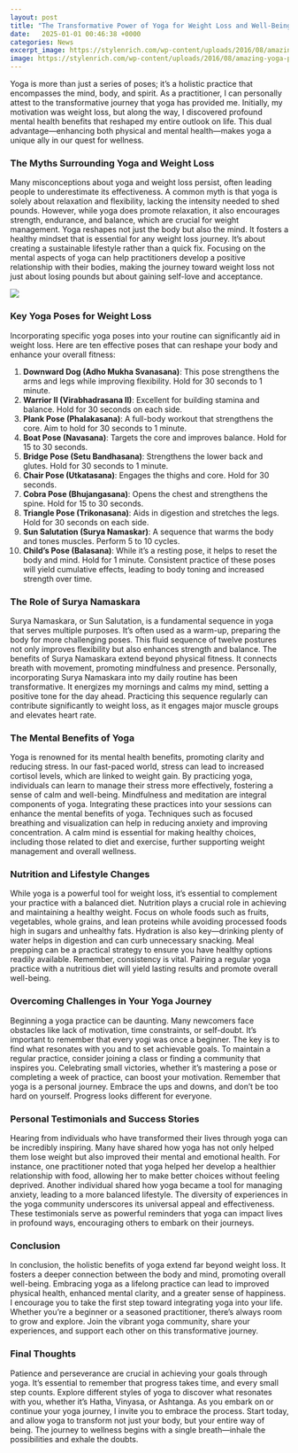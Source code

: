 ```yaml
---
layout: post
title: "The Transformative Power of Yoga for Weight Loss and Well-Being"
date:   2025-01-01 00:46:38 +0000
categories: News
excerpt_image: https://stylenrich.com/wp-content/uploads/2016/08/amazing-yoga-poses-for-weight-loss-stylenrich.jpg
image: https://stylenrich.com/wp-content/uploads/2016/08/amazing-yoga-poses-for-weight-loss-stylenrich.jpg
---
```


Yoga is more than just a series of poses; it’s a holistic practice that encompasses the mind, body, and spirit. As a practitioner, I can personally attest to the transformative journey that yoga has provided me. Initially, my motivation was weight loss, but along the way, I discovered profound mental health benefits that reshaped my entire outlook on life. This dual advantage—enhancing both physical and mental health—makes yoga a unique ally in our quest for wellness.
### The Myths Surrounding Yoga and Weight Loss
Many misconceptions about yoga and weight loss persist, often leading people to underestimate its effectiveness. A common myth is that yoga is solely about relaxation and flexibility, lacking the intensity needed to shed pounds. However, while yoga does promote relaxation, it also encourages strength, endurance, and balance, which are crucial for weight management.
Yoga reshapes not just the body but also the mind. It fosters a healthy mindset that is essential for any weight loss journey. It’s about creating a sustainable lifestyle rather than a quick fix. Focusing on the mental aspects of yoga can help practitioners develop a positive relationship with their bodies, making the journey toward weight loss not just about losing pounds but about gaining self-love and acceptance.

![](https://stylenrich.com/wp-content/uploads/2016/08/amazing-yoga-poses-for-weight-loss-stylenrich.jpg)
### Key Yoga Poses for Weight Loss
Incorporating specific yoga poses into your routine can significantly aid in weight loss. Here are ten effective poses that can reshape your body and enhance your overall fitness:
1. **Downward Dog (Adho Mukha Svanasana)**: This pose strengthens the arms and legs while improving flexibility. Hold for 30 seconds to 1 minute.
2. **Warrior II (Virabhadrasana II)**: Excellent for building stamina and balance. Hold for 30 seconds on each side.
3. **Plank Pose (Phalakasana)**: A full-body workout that strengthens the core. Aim to hold for 30 seconds to 1 minute.
4. **Boat Pose (Navasana)**: Targets the core and improves balance. Hold for 15 to 30 seconds.
5. **Bridge Pose (Setu Bandhasana)**: Strengthens the lower back and glutes. Hold for 30 seconds to 1 minute.
6. **Chair Pose (Utkatasana)**: Engages the thighs and core. Hold for 30 seconds.
7. **Cobra Pose (Bhujangasana)**: Opens the chest and strengthens the spine. Hold for 15 to 30 seconds.
8. **Triangle Pose (Trikonasana)**: Aids in digestion and stretches the legs. Hold for 30 seconds on each side.
9. **Sun Salutation (Surya Namaskar)**: A sequence that warms the body and tones muscles. Perform 5 to 10 cycles.
10. **Child’s Pose (Balasana)**: While it’s a resting pose, it helps to reset the body and mind. Hold for 1 minute.
Consistent practice of these poses will yield cumulative effects, leading to body toning and increased strength over time.
### The Role of Surya Namaskara
Surya Namaskara, or Sun Salutation, is a fundamental sequence in yoga that serves multiple purposes. It’s often used as a warm-up, preparing the body for more challenging poses. This fluid sequence of twelve postures not only improves flexibility but also enhances strength and balance.
The benefits of Surya Namaskara extend beyond physical fitness. It connects breath with movement, promoting mindfulness and presence. Personally, incorporating Surya Namaskara into my daily routine has been transformative. It energizes my mornings and calms my mind, setting a positive tone for the day ahead. Practicing this sequence regularly can contribute significantly to weight loss, as it engages major muscle groups and elevates heart rate.
### The Mental Benefits of Yoga
Yoga is renowned for its mental health benefits, promoting clarity and reducing stress. In our fast-paced world, stress can lead to increased cortisol levels, which are linked to weight gain. By practicing yoga, individuals can learn to manage their stress more effectively, fostering a sense of calm and well-being.
Mindfulness and meditation are integral components of yoga. Integrating these practices into your sessions can enhance the mental benefits of yoga. Techniques such as focused breathing and visualization can help in reducing anxiety and improving concentration. A calm mind is essential for making healthy choices, including those related to diet and exercise, further supporting weight management and overall wellness.
### Nutrition and Lifestyle Changes
While yoga is a powerful tool for weight loss, it’s essential to complement your practice with a balanced diet. Nutrition plays a crucial role in achieving and maintaining a healthy weight. Focus on whole foods such as fruits, vegetables, whole grains, and lean proteins while avoiding processed foods high in sugars and unhealthy fats.
Hydration is also key—drinking plenty of water helps in digestion and can curb unnecessary snacking. Meal prepping can be a practical strategy to ensure you have healthy options readily available. Remember, consistency is vital. Pairing a regular yoga practice with a nutritious diet will yield lasting results and promote overall well-being.
### Overcoming Challenges in Your Yoga Journey
Beginning a yoga practice can be daunting. Many newcomers face obstacles like lack of motivation, time constraints, or self-doubt. It’s important to remember that every yogi was once a beginner. The key is to find what resonates with you and to set achievable goals.
To maintain a regular practice, consider joining a class or finding a community that inspires you. Celebrating small victories, whether it’s mastering a pose or completing a week of practice, can boost your motivation. Remember that yoga is a personal journey. Embrace the ups and downs, and don’t be too hard on yourself. Progress looks different for everyone.
### Personal Testimonials and Success Stories
Hearing from individuals who have transformed their lives through yoga can be incredibly inspiring. Many have shared how yoga has not only helped them lose weight but also improved their mental and emotional health. For instance, one practitioner noted that yoga helped her develop a healthier relationship with food, allowing her to make better choices without feeling deprived.
Another individual shared how yoga became a tool for managing anxiety, leading to a more balanced lifestyle. The diversity of experiences in the yoga community underscores its universal appeal and effectiveness. These testimonials serve as powerful reminders that yoga can impact lives in profound ways, encouraging others to embark on their journeys.
### Conclusion
In conclusion, the holistic benefits of yoga extend far beyond weight loss. It fosters a deeper connection between the body and mind, promoting overall well-being. Embracing yoga as a lifelong practice can lead to improved physical health, enhanced mental clarity, and a greater sense of happiness.
I encourage you to take the first step toward integrating yoga into your life. Whether you’re a beginner or a seasoned practitioner, there’s always room to grow and explore. Join the vibrant yoga community, share your experiences, and support each other on this transformative journey.
### Final Thoughts
Patience and perseverance are crucial in achieving your goals through yoga. It’s essential to remember that progress takes time, and every small step counts. Explore different styles of yoga to discover what resonates with you, whether it’s Hatha, Vinyasa, or Ashtanga.
As you embark on or continue your yoga journey, I invite you to embrace the process. Start today, and allow yoga to transform not just your body, but your entire way of being. The journey to wellness begins with a single breath—inhale the possibilities and exhale the doubts.